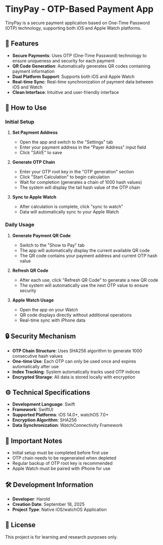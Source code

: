 # TinyPay - OTP-Based Payment App

TinyPay is a secure payment application based on One-Time Password (OTP) technology, supporting both iOS and Apple Watch platforms.

## 🚀 Features

- **Secure Payments**: Uses OTP (One-Time Password) technology to ensure uniqueness and security for each payment
- **QR Code Generation**: Automatically generates QR codes containing payment information
- **Dual Platform Support**: Supports both iOS and Apple Watch
- **Real-time Sync**: Real-time synchronization of payment data between iOS and Watch
- **Clean Interface**: Intuitive and user-friendly interface

## 📱 How to Use

### Initial Setup

1. **Set Payment Address**
   - Open the app and switch to the "Settings" tab
   - Enter your payment address in the "Payer Address" input field
   - Click "SAVE" to save

2. **Generate OTP Chain**
   - Enter your OTP root key in the "OTP generation" section
   - Click "Start Calculation" to begin calculation
   - Wait for completion (generates a chain of 1000 hash values)
   - The system will display the tail hash value of the OTP chain

3. **Sync to Apple Watch**
   - After calculation is complete, click "sync to watch"
   - Data will automatically sync to your Apple Watch

### Daily Usage

1. **Generate Payment QR Code**
   - Switch to the "Show to Pay" tab
   - The app will automatically display the current available QR code
   - The QR code contains your payment address and current OTP hash value

2. **Refresh QR Code**
   - After each use, click "Refresh QR Code" to generate a new QR code
   - The system will automatically use the next OTP value to ensure security

3. **Apple Watch Usage**
   - Open the app on your Watch
   - QR code displays directly without additional operations
   - Real-time sync with iPhone data

## 🔒 Security Mechanism

- **OTP Chain Structure**: Uses SHA256 algorithm to generate 1000 consecutive hash values
- **One-time Use**: Each OTP can only be used once and expires automatically after use
- **Index Tracking**: System automatically tracks used OTP indices
- **Encrypted Storage**: All data is stored locally with encryption

## ⚙️ Technical Specifications

- **Development Language**: Swift
- **Framework**: SwiftUI
- **Supported Platforms**: iOS 14.0+, watchOS 7.0+
- **Encryption Algorithm**: SHA256
- **Data Synchronization**: WatchConnectivity Framework

## 📝 Important Notes

- Initial setup must be completed before first use
- OTP chain needs to be regenerated when depleted
- Regular backup of OTP root key is recommended
- Apple Watch must be paired with iPhone for use

## 🛠️ Development Information

- **Developer**: Harold
- **Creation Date**: September 18, 2025
- **Project Type**: Native iOS/watchOS Application

## 📄 License

This project is for learning and research purposes only.